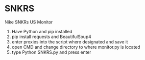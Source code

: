 # SNKRS
Nike SNKRs US Monitor

1) Have Python and pip installed
2) pip install requests and BeautifulSoup4
3) enter proxies into the script where designated and save it
4) open CMD and change directory to where monitor.py is located
5) type Python SNKRS.py and press enter
